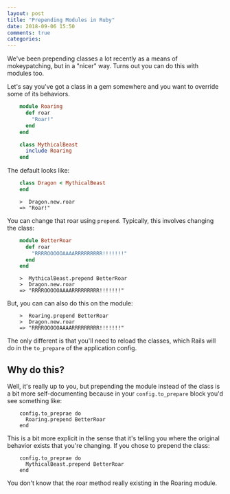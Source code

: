 ```yaml
---
layout: post
title: "Prepending Modules in Ruby"
date: 2018-09-06 15:50
comments: true
categories:
---
```


We've been prepending classes a lot recently as a means of mokeypatching, but in a "nicer" way.
Turns out you can do this with modules too.

Let's say you've got a class in a gem somewhere and you want to override some of its behaviors.

``` ruby
    module Roaring
      def roar
        "Roar!"
      end
    end

    class MythicalBeast
      include Roaring
    end
```

The default looks like:

``` ruby
    class Dragon < MythicalBeast
    end
```

```
    >  Dragon.new.roar
    => "Roar!"
```

You can change that roar using `prepend`. Typically, this involves changing the class:

``` ruby
    module BetterRoar
      def roar
        "RRRROOOOOAAAARRRRRRRRR!!!!!!!"
      end
    end
```

```
    >  MythicalBeast.prepend BetterRoar
    >  Dragon.new.roar
    => "RRRROOOOOAAAARRRRRRRRR!!!!!!!"
```

But, you can can also do this on the module:

```
    >  Roaring.prepend BetterRoar
    >  Dragon.new.roar
    => "RRRROOOOOAAAARRRRRRRRR!!!!!!!"
```

The only different is that you'll need to reload the classes, which Rails will do in the `to_prepare` of
the application config.

## Why do this?

Well, it's really up to you, but prepending the module instead of the class is a bit more
self-documenting because in your `config.to_prepare` block you'd see something like:

```
    config.to_preprae do
      Roaring.prepend BetterRoar
    end
```

This is a bit more explicit in the sense that it's telling you where the original behavior exists
that you're changing. If you chose to prepend the class:

```
    config.to_preprae do
      MythicalBeast.prepend BetterRoar
    end
```

You don't know that the roar method really existing in the Roaring module.
